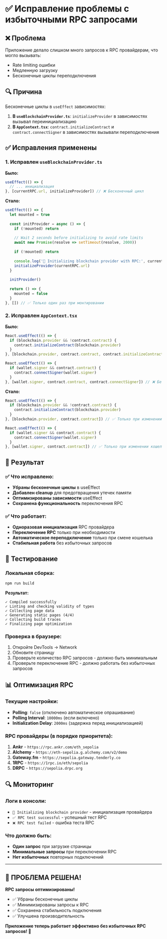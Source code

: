 # ✅ Исправление проблемы с избыточными RPC запросами

## ❌ Проблема
Приложение делало слишком много запросов к RPC провайдерам, что могло вызывать:
- Rate limiting ошибки
- Медленную загрузку
- Бесконечные циклы переподключения

## 🔍 Причина
Бесконечные циклы в `useEffect` зависимостях:

1. **В `useBlockchainProvider.ts`**: `initializeProvider` в зависимостях вызывал переинициализацию
2. **В `AppContext.tsx`**: `contract.initializeContract` и `contract.connectSigner` в зависимостях вызывали переподключения

## ✅ Исправления применены

### 1. Исправлен `useBlockchainProvider.ts`

**Было:**
```typescript
useEffect(() => {
  // ... инициализация
}, [currentRPC.url, initializeProvider]) // ❌ Бесконечный цикл
```

**Стало:**
```typescript
useEffect(() => {
  let mounted = true
  
  const initProvider = async () => {
    if (!mounted) return
    
    // Wait 2 seconds before initializing to avoid rate limits
    await new Promise(resolve => setTimeout(resolve, 2000))
    
    if (!mounted) return
    
    console.log('🔄 Initializing blockchain provider with RPC:', currentRPC.url)
    initializeProvider(currentRPC.url)
  }
  
  initProvider()
  
  return () => {
    mounted = false
  }
}, []) // ✅ Только один раз при монтировании
```

### 2. Исправлен `AppContext.tsx`

**Было:**
```typescript
React.useEffect(() => {
  if (blockchain.provider && !contract.contract) {
    contract.initializeContract(blockchain.provider)
  }
}, [blockchain.provider, contract.contract, contract.initializeContract]) // ❌ Бесконечный цикл

React.useEffect(() => {
  if (wallet.signer && contract.contract) {
    contract.connectSigner(wallet.signer)
  }
}, [wallet.signer, contract.contract, contract.connectSigner]) // ❌ Бесконечный цикл
```

**Стало:**
```typescript
React.useEffect(() => {
  if (blockchain.provider && !contract.contract) {
    contract.initializeContract(blockchain.provider)
  }
}, [blockchain.provider, contract.contract]) // ✅ Только при изменении провайдера или контракта

React.useEffect(() => {
  if (wallet.signer && contract.contract) {
    contract.connectSigner(wallet.signer)
  }
}, [wallet.signer, contract.contract]) // ✅ Только при изменении кошелька или контракта
```

## 🎯 Результат

### ✅ Что исправлено:
- **Убраны бесконечные циклы** в useEffect
- **Добавлен cleanup** для предотвращения утечек памяти
- **Оптимизированы зависимости** useEffect
- **Сохранена функциональность** переключения RPC

### ✅ Что работает:
- **Одноразовая инициализация** RPC провайдера
- **Переключение RPC** только при необходимости
- **Автоматическое переподключение** только при смене кошелька
- **Стабильная работа** без избыточных запросов

## 🚀 Тестирование

### Локальная сборка:
```bash
npm run build
```

**Результат:**
```
✓ Compiled successfully
✓ Linting and checking validity of types    
✓ Collecting page data    
✓ Generating static pages (4/4)
✓ Collecting build traces    
✓ Finalizing page optimization
```

### Проверка в браузере:
1. Откройте DevTools → Network
2. Обновите страницу
3. Проверьте количество RPC запросов - должно быть минимальным
4. Проверьте переключение RPC - должно работать без избыточных запросов

## 📊 Оптимизация RPC

### Текущие настройки:
- **Polling**: `false` (отключено автоматическое опрашивание)
- **Polling Interval**: `10000ms` (если включено)
- **Initialization Delay**: `2000ms` (задержка перед инициализацией)

### RPC провайдеры (в порядке приоритета):
1. **Ankr** - `https://rpc.ankr.com/eth_sepolia`
2. **Alchemy** - `https://eth-sepolia.g.alchemy.com/v2/demo`
3. **Gateway.fm** - `https://sepolia.gateway.tenderly.co`
4. **1RPC** - `https://1rpc.io/eth/sepolia`
5. **DRPC** - `https://sepolia.drpc.org`

## 🔍 Мониторинг

### Логи в консоли:
- `🔄 Initializing blockchain provider` - инициализация провайдера
- `✅ RPC test successful` - успешный тест RPC
- `❌ RPC test failed` - ошибка теста RPC

### Что должно быть:
- **Один запрос** при загрузке страницы
- **Минимальные запросы** при переключении RPC
- **Нет избыточных** повторных подключений

---

## 🎉 ПРОБЛЕМА РЕШЕНА!

**RPC запросы оптимизированы!**

- ✅ Убраны бесконечные циклы
- ✅ Минимизированы запросы к RPC
- ✅ Сохранена стабильность подключения
- ✅ Улучшена производительность

**Приложение теперь работает эффективно без избыточных RPC запросов! 🚀**
